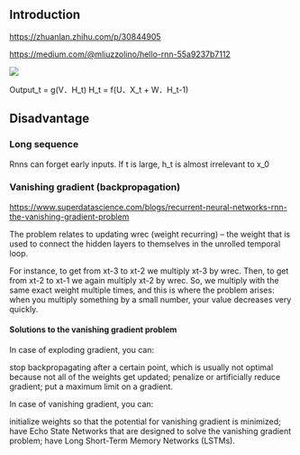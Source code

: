 ## Introduction

https://zhuanlan.zhihu.com/p/30844905

https://medium.com/@mliuzzolino/hello-rnn-55a9237b7112


<img src="https://www.google.com/url?sa=i&url=https%3A%2F%2Fwww.researchgate.net%2Ffigure%2FThe-standard-RNN-and-unfolded-RNN_fig1_318332317&psig=AOvVaw3EL-eFXDvEU0Gh_R4Bon63&ust=1634915648870000&source=images&cd=vfe&ved=0CAgQjRxqFwoTCOjis8bl2_MCFQAAAAAdAAAAABAD">

Output_t = g(V．H_t)
H_t = f(U．X_t + W．H_t-1)

## Disadvantage

### Long sequence
Rnns can forget early inputs. If t is large, h_t is almost irrelevant to x_0

### Vanishing gradient (backpropagation)
https://www.superdatascience.com/blogs/recurrent-neural-networks-rnn-the-vanishing-gradient-problem

The problem relates to updating wrec (weight recurring) – the weight that is used to connect the hidden layers to themselves in the unrolled temporal loop.

For instance, to get from xt-3 to xt-2 we multiply xt-3 by wrec. Then, to get from xt-2 to xt-1 we again multiply xt-2 by wrec. So, we multiply with the same exact weight multiple times, and this is where the problem arises: when you multiply something by a small number, your value decreases very quickly.

#### Solutions to the vanishing gradient problem
In case of exploding gradient, you can:

stop backpropagating after a certain point, which is usually not optimal because not all of the weights get updated;
penalize or artificially reduce gradient;
put a maximum limit on a gradient.

In case of vanishing gradient, you can:

initialize weights so that the potential for vanishing gradient is minimized;
have Echo State Networks that are designed to solve the vanishing gradient problem;
have Long Short-Term Memory Networks (LSTMs).